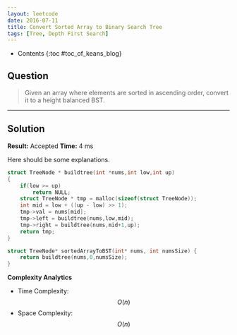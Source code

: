 ```yaml
---
layout: leetcode
date: 2016-07-11
title: Convert Sorted Array to Binary Search Tree
tags: [Tree, Depth First Search]
---
```


* Contents
{:toc #toc_of_keans_blog}

## Question

> Given an array where elements are sorted in ascending order, convert it to a height balanced BST.
>

***

## Solution

**Result:** Accepted **Time:** 4 ms

Here should be some explanations.

```c
struct TreeNode * buildtree(int *nums,int low,int up)
{
    if(low >= up)
        return NULL;
    struct TreeNode * tmp = malloc(sizeof(struct TreeNode));
    int mid = low + ((up - low) >> 1);
    tmp->val = nums[mid];
    tmp->left = buildtree(nums,low,mid);
    tmp->right = buildtree(nums,mid+1,up);
    return tmp;
}

struct TreeNode* sortedArrayToBST(int* nums, int numsSize) {
    return buildtree(nums,0,numsSize);
}
```

**Complexity Analytics**

- Time Complexity: $$O(n)$$
- Space Complexity: $$O(n)$$
